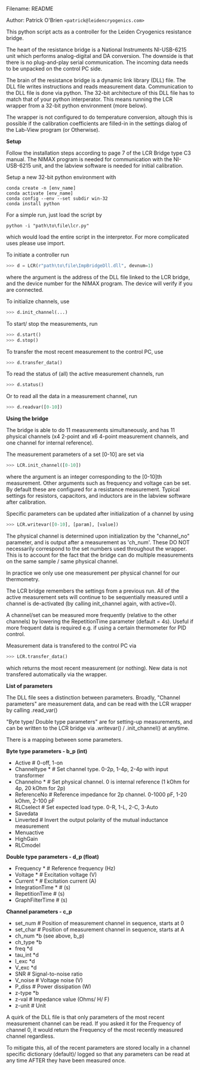 Filename: README

Author: Patrick O'Brien `<patrick@leidencryogenics.com>`

This python script acts as a controller for the Leiden Cryogenics
resistance bridge. 

The heart of the resistance bridge is a National Instruments 
NI-USB-6215 unit which performs analog-digital and DA conversion. 
The downside is that there is no plug-and-play serial communication. 
The incoming data needs to be unpacked on the control PC side. 

The brain of the resistance bridge is a dynamic link library (DLL) 
file. The DLL file writes instructions and reads measurement data.
Communication to the DLL file is done via python. The 32-bit
architecture of this DLL file has to match that of your python 
interperator. This means running the LCR wrapper from a 32-bit
python environment (more below). 

The wrapper is not configured to do temperature conversion, altough 
this is possible if the calibration coefficients are filled-in in 
the settings dialog of the Lab-View program (or Otherwise).  

**Setup**

Follow the installation steps according to page 7 of the LCR Bridge type C3 manual. 
The NIMAX program is needed for communication with the NI-USB-6215 unit, and the 
labview software is needed for initial calibration. 

Setup a new 32-bit python environment with 

```
conda create -n [env_name]
conda activate [env_name]
conda config --env --set subdir win-32
conda install python
```

For a simple run, just load the script by

```
python -i "path\to\file\lcr.py"
```

which would load the entire script in the interpretor. For more complicated uses 
please use import. 

To initiate a controller run

```python
>>> d = LCR(r"path\to\file\ImpBridgeDll.dll", devnum=1) 
```

where the argument is the address of the DLL file linked to the LCR bridge, and the
device number for the NIMAX program. The device will verify if you are connected. 

To initialize channels, use

```python
>>> d.init_channel(...)
```

To start/ stop the measurements, run

```python
>>> d.start()
>>> d.stop()
```

To transfer the most recent measurement to the control PC, use

```python
>>> d.transfer_data()
```

To read the status of (all) the active measurement channels, run

```python
>>> d.status()
```

Or to read all the data in a measurement channel, run

```python
>>> d.readvar([0-10])
```

**Using the bridge**

The bridge is able to do 11 measurements simultaneously, and has 11 physical
channels (x4 2-point and x6 4-point measurement channels, and one channel for 
internal reference). 

The measurement parameters of a set [0-10] are set via 

```python
>>> LCR.init_channel([0-10])
```

where the argument is an integer corresponding to the [0-10]th measurement. Other
arguments such as frequency and voltage can be set. By default these are 
configured for a resistance measurement. Typical settings for resistors, capacitors,
and inductors are in the labview software after calibration. 

Specific parameters can be updated after initialization of a channel by using

```python
>>> LCR.writevar([0-10], [param], [value])
```

The physical channel is determined upon initialization by the "channel_no" 
parameter, and is output after a measurement as 'ch_num'. These DO NOT necessarily 
correspond to the set numbers used throughout the wrapper. This is to account
for the fact that the bridge can do multiple measurements on the same sample / same
physical channel. 

In practice we only use one measurement per physical channel for our thermometry. 

The LCR bridge remembers the settings from a previous run. All of the active 
measurement sets will continue to be sequentially measured until a channel is 
de-activated (by calling init_channel again, with active=0). 

A channel/set can be measured more frequently (relative to the other channels) by 
lowering the RepetitionTime parameter (default = 4s). Useful if more frequent data
is required e.g. if using a certain thermometer for PID control.

Measurement data is transfered to the control PC via

```python
>>> LCR.transfer_data()
```

which returns the most recent measurement (or nothing). New data is not transfered 
automatically via the wrapper. 

**List of parameters**

The DLL file sees a distinction between parameters. Broadly, "Channel parameters" 
are measurement data, and can be read with the LCR wrapper by calling .read_var()

"Byte type/ Double type parameters" are for setting-up measurements, and can be 
written to the LCR bridge via .writevar() / .init_channel() at anytime. 

There is a mapping between some parameters. 

**Byte type parameters - b_p (int)**
- Active  # 0-off, 1-on
- Channeltype * # Set channel type. 0-2p, 1-4p, 2-4p with input transformer
- Channelno * # Set physical channel. 0 is internal reference (1 kOhm for 4p, 20 kOhm for 2p)
- ReferenceNo # Reference impedance for 2p channel. 0-1000 pF, 1-20 kOhm, 2-100 pF
- RLCselect # Set expected load type. 0-R, 1-L, 2-C, 3-Auto
- Savedata
- Linverted # Invert the output polarity of the mutual inductance measurement
- Menuactive
- HighGain
- RLCmodel

**Double type parameters - d_p (float)**
- Frequency * # Reference frequency (Hz)
- Voltage * # Excitation voltage (V)
- Current * # Excitation current (A)
- IntegrationTime * # (s)
- RepetitionTime # (s)
- GraphFilterTime # (s)

**Channel parameters - c_p**
- set_num # Position of measurement channel in sequence, starts at 0
- set_char # Position of measurement channel in sequence, starts at A
- ch_num *b (see above, b_p)
- ch_type *b
- freq *d
- tau_int *d
- I_exc *d
- V_exc *d
- SNR # Signal-to-noise ratio
- V_noise # Voltage noise (V)
- P_diss # Power dissipation (W)
- z-type *b
- z-val # Impedance value (Ohms/ H/ F)
- z-unit # Unit

A quirk of the DLL file is that only parameters of the most recent measurement
channel can be read. If you asked it for the Frequency of channel 0, it would 
return the Frequency of the most recently measured channel regardless. 

To mitigate this, all of the recent parameters are stored locally in a channel
specific dictionary (default)/  logged so that any parameters can be read at 
any time AFTER they have been measured once. 
